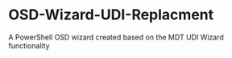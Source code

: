 # OSD-Wizard-UDI-Replacment
A PowerShell OSD wizard created based on the MDT UDI Wizard functionality
